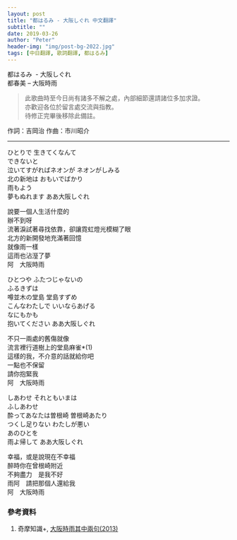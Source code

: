 ```yaml
---
layout: post
title: "都はるみ - 大阪しぐれ 中文翻譯"
subtitle: ""
date: 2019-03-26
author: "Peter"
header-img: "img/post-bg-2022.jpg"
tags: [中日翻譯, 歌詞翻譯, 都はるみ]
---
```

 
都はるみ  - 大阪しぐれ   
都春美 – 大阪時雨

>此歌曲時至今日尚有諸多不解之處，內部細節還請諸位多加求證。  
亦歡迎各位於留言處交流與指教。  
待修正完畢後移除此備註。  

作詞：吉岡治 作曲：市川昭介

---

ひとりで 生きてくなんて  
できないと  
泣いてすがればネオンが ネオンがしみる  
北の新地は おもいでばかり  
雨もよう  
夢もぬれます ああ大阪しぐれ  
  
說要一個人生活什麼的  
辦不到呀  
流著淚試著尋找依靠，卻讓霓虹燈光模糊了眼  
北方的新開發地充滿著回憶  
就像雨一樣  
這雨也沾溼了夢  
阿　大阪時雨  
  
ひとつや ふたつじゃないの  
ふるきずは  
噂並木の堂島 堂島すずめ  
こんなわたしで いいならあげる  
なにもかも  
抱いてください ああ大阪しぐれ  
  
不只一兩處的舊傷就像  
流言裡行道樹上的堂島麻雀*(1)  
這樣的我，不介意的話就給你吧  
一點也不保留  
請你抱緊我  
阿　大阪時雨  
  
  
しあわせ それともいまは  
ふしあわせ  
酔ってあなたは曽根崎 曽根崎あたり  
つくし足りない わたしが悪い  
あのひとを  
雨よ帰して ああ大阪しぐれ   
  
幸福，或是說現在不幸福  
醉時你在曾根崎附近  
不夠盡力　是我不好  
雨阿　請把那個人還給我  
阿　大阪時雨  

### 參考資料
1. 奇摩知識+, [大阪時雨其中兩句(2013)](https://tw.answers.yahoo.com/question/index?qid=20130929000015KK01411)
